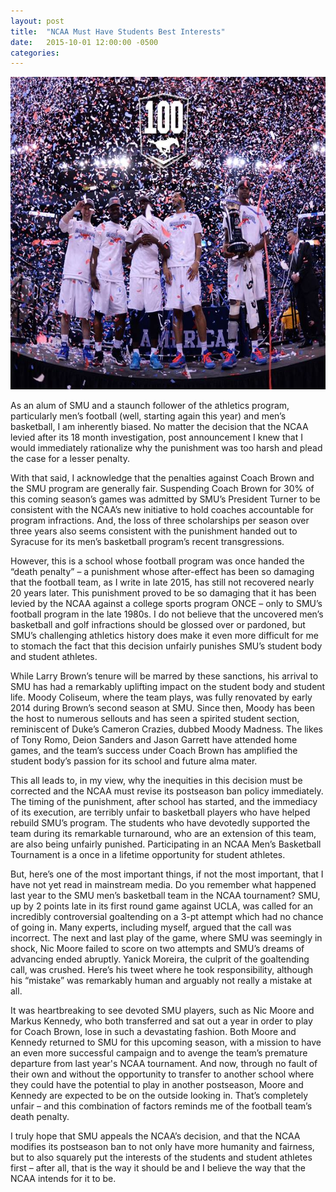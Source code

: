 ```yaml
---
layout: post
title:  "NCAA Must Have Students Best Interests"
date:   2015-10-01 12:00:00 -0500
categories: 
---
```


<img src="/assets/SMU-wins-AAC-crown_2015.jpg" alt="SMU wins AAC title" height="500"  style="width: 100%"> 

<p>As an alum of SMU and a staunch follower of the athletics program, particularly men’s football (well, starting again this year) and men’s basketball, I am inherently biased.  No matter the decision that the NCAA levied after its 18 month investigation, post announcement I knew that I would immediately rationalize why the punishment was too harsh and plead the case for a lesser penalty. </p> 

<p>With that said, I acknowledge that the penalties against Coach Brown and the SMU program are generally fair.  
Suspending Coach Brown for 30% of this coming season’s games was admitted by SMU’s President Turner to be consistent with the NCAA’s new initiative to hold coaches accountable for program infractions.  And, the loss of three scholarships per season over three years also seems consistent with the punishment handed out to Syracuse for its men’s basketball program’s recent transgressions.</p>

<p>However, this is a school whose football program was once handed the “death penalty” – a punishment whose after-effect has been so damaging that the football team, as I write in late 2015, has still not recovered nearly 20 years later.  
This punishment proved to be so damaging that it has been levied by the NCAA against a college sports program ONCE – only to SMU’s football program in the late 1980s.  I do not believe that the uncovered men’s basketball and golf infractions should be glossed over or pardoned, but SMU’s challenging athletics history does make it even more difficult for me to stomach the fact that this decision unfairly punishes SMU’s student body and 
student athletes.
</p>

<p>While Larry Brown’s tenure will be marred by these sanctions, his arrival to SMU has had a remarkably uplifting impact on the student body and student life.  Moody Coliseum, where the team plays, was fully renovated by early 2014 during Brown’s second season at SMU.  Since then, Moody has been the host to numerous sellouts and has seen a spirited student section, reminiscent of Duke’s Cameron Crazies, dubbed Moody Madness.  The likes of Tony Romo, Deion Sanders and Jason Garrett have attended home games, and the team’s success under Coach Brown has amplified the student body’s passion for its school and future alma mater.
</p>

<p>This all leads to, in my view, why the inequities in this decision must be corrected and the NCAA must revise its postseason ban policy immediately.  The timing of the punishment, after school has started, and the immediacy of its execution, are terribly unfair to basketball players who have helped rebuild SMU’s program.  The students who have devotedly supported the team during its remarkable turnaround, who are an extension of this team, are also being unfairly punished.
Participating in an NCAA Men’s Basketball Tournament is a once in a lifetime opportunity for student athletes. </p>

<p>But, here’s one of the most important things, if not the most important, that I have not yet read in mainstream media.  
Do you remember what happened last year to the SMU men’s basketball team in the NCAA tournament?  SMU, up by 2 points late in its first round game against UCLA, was called for an incredibly controversial goaltending on a 3-pt attempt which had no chance of going in.  Many experts, including myself, argued that the call was incorrect.  The next and last play of the game, where SMU was seemingly in shock, Nic Moore failed to score on two attempts and SMU’s dreams of advancing ended abruptly.  Yanick Moreira, the culprit of the goaltending call, was crushed.  Here’s his tweet where he took responsibility, although his “mistake” was remarkably human and arguably not really a mistake at all.
</p>

<p>It was heartbreaking to see devoted SMU players, such as Nic Moore and Markus Kennedy, who both transferred and sat out a year in order to play for Coach Brown, lose in such a devastating fashion.  Both Moore and Kennedy returned to SMU for this upcoming season, with a mission to have an even more successful campaign and to avenge the team’s premature departure from last year's NCAA tournament.  And now, through no fault of their own and without the opportunity to transfer to another school where they could have the potential to play in another postseason, Moore and Kennedy are expected to be on the outside looking in.  That’s completely unfair – and this combination of factors reminds me of the football team’s death 
penalty.  </p>

<p>I truly hope that SMU appeals the NCAA’s decision, and that the NCAA modifies its postseason ban to not only have more humanity and fairness, but to also squarely put the interests of the students and student athletes first – after all, that is the way it should be and I believe the way that the NCAA intends for it to be.</p>
